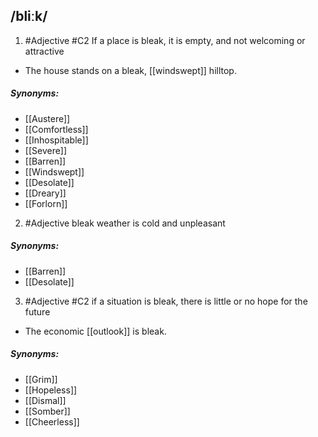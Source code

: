 ## /bliːk/
1. #Adjective 
#C2
If a place is bleak, it is empty, and not welcoming or attractive

- The house stands on a bleak, [[windswept]] hilltop.

##### Synonyms:
- [[Austere]]
- [[Comfortless]]
- [[Inhospitable]]
- [[Severe]]
- [[Barren]]
- [[Windswept]]
- [[Desolate]]
- [[Dreary]]
- [[Forlorn]]

2. #Adjective 
bleak weather is cold and unpleasant

##### Synonyms:
- [[Barren]]
- [[Desolate]]

3. #Adjective 
#C2
if a situation is bleak, there is little or no hope for the future

- The economic [[outlook]] is bleak. 

##### Synonyms:
- [[Grim]]
- [[Hopeless]]
- [[Dismal]]
- [[Somber]]
- [[Cheerless]]